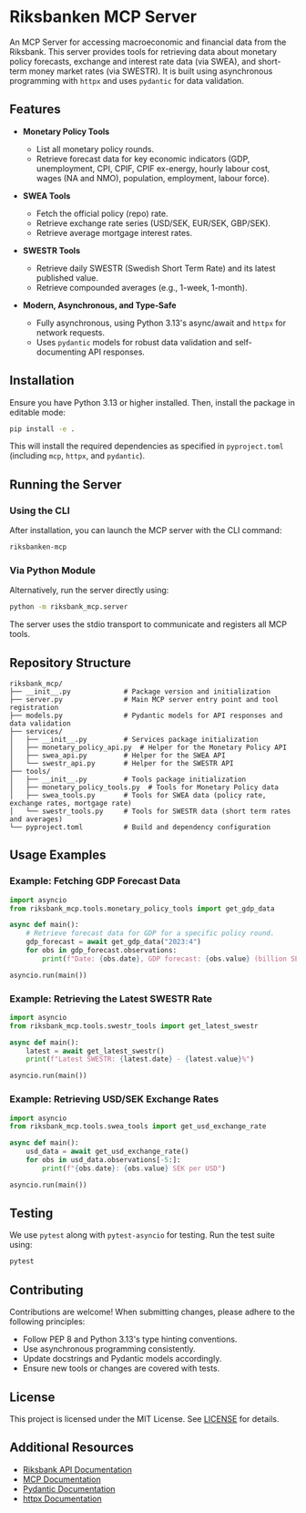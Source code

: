 # Riksbanken MCP Server

An MCP Server for accessing macroeconomic and financial data from the Riksbank. This server provides tools for retrieving data about monetary policy forecasts, exchange and interest rate data (via SWEA), and short-term money market rates (via SWESTR). It is built using asynchronous programming with `httpx` and uses `pydantic` for data validation.

## Features

- **Monetary Policy Tools**
  - List all monetary policy rounds.
  - Retrieve forecast data for key economic indicators (GDP, unemployment, CPI, CPIF, CPIF ex-energy, hourly labour cost, wages (NA and NMO), population, employment, labour force).

- **SWEA Tools**
  - Fetch the official policy (repo) rate.
  - Retrieve exchange rate series (USD/SEK, EUR/SEK, GBP/SEK).
  - Retrieve average mortgage interest rates.

- **SWESTR Tools**
  - Retrieve daily SWESTR (Swedish Short Term Rate) and its latest published value.
  - Retrieve compounded averages (e.g., 1-week, 1-month).

- **Modern, Asynchronous, and Type-Safe**
  - Fully asynchronous, using Python 3.13's async/await and `httpx` for network requests.
  - Uses `pydantic` models for robust data validation and self-documenting API responses.

## Installation

Ensure you have Python 3.13 or higher installed. Then, install the package in editable mode:

```bash
pip install -e .
```

This will install the required dependencies as specified in `pyproject.toml` (including `mcp`, `httpx`, and `pydantic`).

## Running the Server

### Using the CLI

After installation, you can launch the MCP server with the CLI command:

```bash
riksbanken-mcp
```

### Via Python Module

Alternatively, run the server directly using:

```bash
python -m riksbank_mcp.server
```

The server uses the stdio transport to communicate and registers all MCP tools.

## Repository Structure

```
riksbank_mcp/
├── __init__.py             # Package version and initialization
├── server.py               # Main MCP server entry point and tool registration
├── models.py               # Pydantic models for API responses and data validation
├── services/
│   ├── __init__.py         # Services package initialization
│   ├── monetary_policy_api.py  # Helper for the Monetary Policy API
│   ├── swea_api.py         # Helper for the SWEA API
│   └── swestr_api.py       # Helper for the SWESTR API
├── tools/
│   ├── __init__.py         # Tools package initialization
│   ├── monetary_policy_tools.py  # Tools for Monetary Policy data
│   ├── swea_tools.py       # Tools for SWEA data (policy rate, exchange rates, mortgage rate)
│   └── swestr_tools.py     # Tools for SWESTR data (short term rates and averages)
└── pyproject.toml          # Build and dependency configuration
```

## Usage Examples

### Example: Fetching GDP Forecast Data

```python
import asyncio
from riksbank_mcp.tools.monetary_policy_tools import get_gdp_data

async def main():
    # Retrieve forecast data for GDP for a specific policy round.
    gdp_forecast = await get_gdp_data("2023:4")
    for obs in gdp_forecast.observations:
        print(f"Date: {obs.date}, GDP forecast: {obs.value} (billion SEK)")

asyncio.run(main())
```

### Example: Retrieving the Latest SWESTR Rate

```python
import asyncio
from riksbank_mcp.tools.swestr_tools import get_latest_swestr

async def main():
    latest = await get_latest_swestr()
    print(f"Latest SWESTR: {latest.date} - {latest.value}%")

asyncio.run(main())
```

### Example: Retrieving USD/SEK Exchange Rates

```python
import asyncio
from riksbank_mcp.tools.swea_tools import get_usd_exchange_rate

async def main():
    usd_data = await get_usd_exchange_rate()
    for obs in usd_data.observations[-5:]:
        print(f"{obs.date}: {obs.value} SEK per USD")

asyncio.run(main())
```

## Testing

We use `pytest` along with `pytest-asyncio` for testing. Run the test suite using:

```bash
pytest
```

## Contributing

Contributions are welcome! When submitting changes, please adhere to the following principles:
- Follow PEP 8 and Python 3.13's type hinting conventions.
- Use asynchronous programming consistently.
- Update docstrings and Pydantic models accordingly.
- Ensure new tools or changes are covered with tests.

## License

This project is licensed under the MIT License. See [LICENSE](LICENSE) for details.

## Additional Resources

- [Riksbank API Documentation](https://www.riksbank.se)
- [MCP Documentation](https://modelcontextprotocol.io/)
- [Pydantic Documentation](https://docs.pydantic.dev/)
- [httpx Documentation](https://www.python-httpx.org/)
